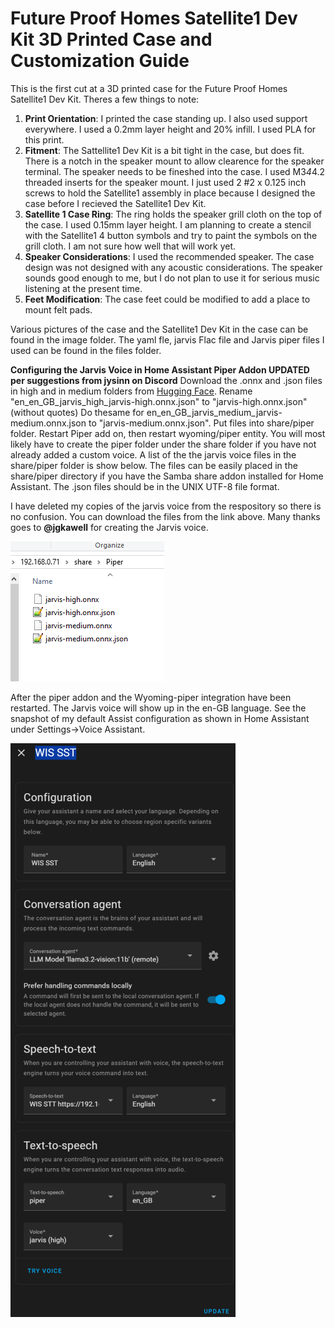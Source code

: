
# Future Proof Homes Satellite1 Dev Kit 3D Printed Case and Customization Guide
This is the first cut at a 3D printed case for the Future Proof Homes Satellite1 Dev Kit.  Theres a few things to note:

1. **Print Orientation**: I printed the case standing up. I also used support everywhere. I used a 0.2mm layer height and 20% infill. I used PLA for this print.
2. **Fitment**: The Sattellite1 Dev Kit is a bit tight in the case, but does fit.  There is a notch in the speaker mount to allow clearence for the speaker terminal.  The speaker needs to be fineshed into the case. I used M3*4*4.2 threaded inserts for the speaker mount. I just used 2 #2 x 0.125 inch screws to hold the Satellite1 assembly in place because I designed the case before I recieved the Satellite1 Dev Kit.  
3. **Satellite 1 Case Ring**: The ring holds the speaker grill cloth on the top of the case.  I used 0.15mm layer height. I am planning to create a stencil with the Satellite1 4 button symbols and try to paint the symbols on the grill cloth.  I am not sure how well that will work yet.
4. **Speaker Considerations**: I used the recommended speaker.  The case design was not designed with any acoustic considerations.  The speaker sounds good enough to me, but I do not plan to use it for serious music listening at the present time.
5. **Feet Modification**: The case feet could be modified to add a place to mount felt pads.

Various pictures of the case and the Satellite1 Dev Kit in the case can be found in the image folder. The yaml fle, jarvis Flac file and Jarvis piper files I used can be found in the files folder.

**Configuring the Jarvis Voice in Home Assistant Piper Addon  UPDATED per suggestions from jysinn on Discord**
  Download the .onnx and .json files in high and in medium folders from [Hugging Face](https://huggingface.co/jgkawell/jarvis/tree/main/en/en_GB/jarvis). Rename "en_en_GB_jarvis_high_jarvis-high.onnx.json" to "jarvis-high.onnx.json" (without quotes) Do thesame for en_en_GB_jarvis_medium_jarvis-medium.onnx.json to "jarvis-medium.onnx.json". Put files into share/piper folder. Restart Piper add on, then restart wyoming/piper entity.
You will most likely have to create the piper folder under the share folder if you have not already added a custom voice. A list of the the jarvis voice files in the share/piper folder is show below.  The files can be easily placed in the share/piper directory if you have the Samba share addon installed for Home Assistant.  The .json files should be in the UNIX UTF-8 file format.

I have deleted my copies of the jarvis voice from the respository so there is no confusion.  You can download the files from the link above.  Many thanks goes to **@jgkawell** for creating the Jarvis voice.

![Jarvis voice files in folder](https://github.com/mikey60/Voice-Assistant-Customizations/blob/main/Images/Jarvis%20voice%20files%20in%20folder.png)

After the piper addon and the Wyoming-piper integration have been restarted.  The Jarvis voice will show up in the en-GB language.  See the snapshot of my default Assist configuration as shown in Home Assistant under Settings->Voice Assistant.

![My Default Voice Assist Configuration](https://github.com/mikey60/Voice-Assistant-Customizations/blob/main/Images/Default%20Voice%20Assist%20Configuration.png)
